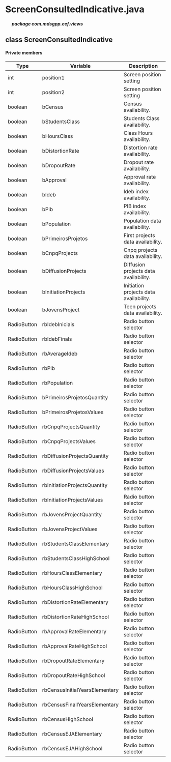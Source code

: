 # ScreenConsultedIndicative.java

##### &nbsp;&nbsp;&nbsp;&nbsp;&nbsp;&nbsp;package com.mdsgpp.eef.views

## class ScreenConsultedIndicative

#### Private members

| Type     | Variable                     | Description                     |
|----------|------------------------------|---------------------------------|
| int | position1 | Screen position setting |
| int | position2 | Screen position setting |
| boolean | bCensus | Census availability. |
| boolean | bStudentsClass | Students Class availability. |
| boolean | bHoursClass | Class Hours availability. |
| boolean | bDistortionRate | Distortion rate availability. |
| boolean | bDropoutRate | Dropout rate availability. |
| boolean | bApproval | Approval rate availability. |
| boolean | bIdeb | Ideb index availability. |
| boolean | bPib | PIB index availability. |
| boolean | bPopulation | Population data availability. |
| boolean | bPrimeirosProjetos | First projects data availability. |
| boolean | bCnpqProjects | Cnpq projects data availability. |
| boolean | bDiffusionProjects | Diffusion projects data availability. |
| boolean | bInitiationProjects | Initiation projects data availability. |
| boolean | bJovensProject | Teen projects data availability. |
| RadioButton | rbIdebIniciais | Radio button selector |
| RadioButton | rbIdebFinals | Radio button selector |
| RadioButton | rbAverageIdeb | Radio button selector |
| RadioButton | rbPib | Radio button selector |
| RadioButton | rbPopulation |  Radio button selector |
| RadioButton | bPrimeirosProjetosQuantity| 	 Radio button selector |
| RadioButton | bPrimeirosProjetosValues| Radio button selector |
| RadioButton | rbCnpqProjectsQuantity| Radio button selector |
| RadioButton | rbCnpqProjectsValues| Radio button selector |
| RadioButton | rbDiffusionProjectsQuantity| Radio button selector |
| RadioButton | rbDiffusionProjectsValues| Radio button selector |
| RadioButton | rbInitiationProjectsQuantity| Radio button selector |
| RadioButton | rbInitiationProjectsValues| Radio button selector |
| RadioButton | rbJovensProjectQuantity| Radio button selector |
| RadioButton | rbJovensProjectValues| Radio button selector |
| RadioButton | rbStudentsClassElementary| Radio button selector |
| RadioButton | rbStudentsClassHighSchool| Radio button selector |
| RadioButton | rbHoursClassElementary| Radio button selector |
| RadioButton | rbHoursClassHighSchool| Radio button selector |
| RadioButton | rbDistortionRateElementary| Radio button selector |
| RadioButton | rbDistortionRateHighSchool| Radio button selector |
| RadioButton | rbApprovalRateElementary| Radio button selector |
| RadioButton | rbApprovalRateHighSchool| Radio button selector |
| RadioButton | rbDropoutRateElementary| Radio button selector |
| RadioButton | rbDropoutRateHighSchool| Radio button selector |
| RadioButton | rbCensusInitialYearsElementary| Radio button selector |
| RadioButton | rbCensusFinallYearsElementary| Radio button selector |
| RadioButton | rbCensusHighSchool| Radio button selector |
| RadioButton | rbCensusEJAElementary| Radio button selector |
| RadioButton | rbCensusEJAHighSchool| Radio button selector |
